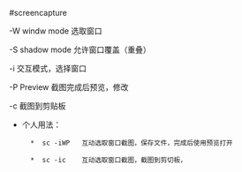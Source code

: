 #screencapture


-W  windw mode  选取窗口

-S  shadow mode  允许窗口覆盖（重叠）

-i  交互模式，选择窗口

-P  Preview  截图完成后预览，修改

-c  截图到剪贴板



* 个人用法：
	
		*  sc -iWP   互动选取窗口截图，保存文件，完成后使用预览打开
			
		*  sc -ic    互动选取窗口截图，截图到剪切板，
